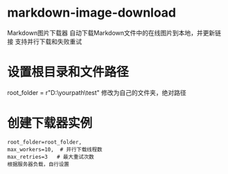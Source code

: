 # markdown-image-download
Markdown图片下载器 自动下载Markdown文件中的在线图片到本地，并更新链接 支持并行下载和失败重试

# 设置根目录和文件路径
root_folder = r"D:\yourpath\test"
    修改为自己的文件夹，绝对路径
    
# 创建下载器实例
    root_folder=root_folder,
    max_workers=10,  # 并行下载线程数
    max_retries=3   # 最大重试次数
    根据服务器负载，自行设置
